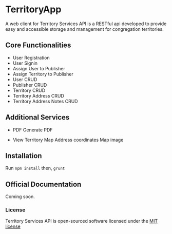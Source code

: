 TerritoryApp
============

A web client for Territory Services API is a RESTful api developed to provide easy and accessible storage and management for congregation territories.


## Core Functionalities

- User Registration 
- User Signin 
- Assign User to Publisher 
- Assign Territory to Publisher 
- User CRUD
- Publisher CRUD
- Territory CRUD
- Territory Address CRUD
- Territory Address Notes CRUD

## Additional Services 

- PDF 
   Generate PDF
  
- View Territory Map
   Address coordinates
   Map image
 

## Installation

Run `npm install` then, `grunt`


## Official Documentation

Coming soon.

### License

Territory Services API is open-sourced software licensed under the [MIT license](http://opensource.org/licenses/MIT)